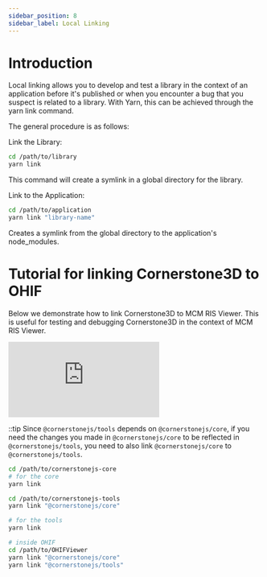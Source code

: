 ```yaml
---
sidebar_position: 8
sidebar_label: Local Linking
---
```


# Introduction

Local linking allows you to develop and test a library in the context of an application before it's published or when you encounter
a bug that you suspect is related to a library. With Yarn, this can be achieved through the yarn link command.

The general procedure is as follows:


Link the Library:

```sh
cd /path/to/library
yarn link
```

This command will create a symlink in a global directory for the library.


Link to the Application:

```sh
cd /path/to/application
yarn link "library-name"
```

Creates a symlink from the global directory to the application's node_modules.


# Tutorial for linking Cornerstone3D to OHIF

Below we demonstrate how to link Cornerstone3D to MCM RIS Viewer. This is useful for testing and debugging Cornerstone3D in the context of MCM RIS Viewer.

<div style={{padding:"56.25% 0 0 0", position:"relative"}}>
    <iframe src="https://player.vimeo.com/video/849096279?badge=0&amp;autopause=0&amp;player_id=0&amp;app_id=58479" frameBorder="0" allow="autoplay; fullscreen; picture-in-picture" allowFullScreen style= {{ position:"absolute",top:0,left:0,width:"100%",height:"100%"}} title="measurement-report"></iframe>
</div>

::tip
Since `@cornerstonejs/tools` depends on `@cornerstonejs/core`, if you need the changes
you made in `@cornerstonejs/core` to be reflected in `@cornerstonejs/tools`, you need to
also link `@cornerstonejs/core` to `@cornerstonejs/tools`.

```sh
cd /path/to/cornerstonejs-core
# for the core
yarn link

cd /path/to/cornerstonejs-tools
yarn link "@cornerstonejs/core"

# for the tools
yarn link

# inside OHIF
cd /path/to/OHIFViewer
yarn link "@cornerstonejs/core"
yarn link "@cornerstonejs/tools"
```
